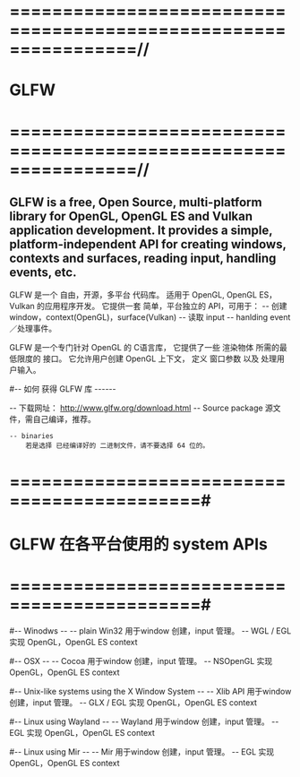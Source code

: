 

# ================================================================//
#                          GLFW
# ================================================================//

GLFW is a free, Open Source, multi-platform library for OpenGL, OpenGL ES 
and Vulkan application development. 
It provides a simple, platform-independent API for 
creating windows, contexts and surfaces, 
reading input, handling events, etc.
-----
GLFW 是一个 自由，开源，多平台 代码库。
适用于 OpenGL, OpenGL ES， Vulkan 的应用程序开发。
它提供一套 简单，平台独立的 API，可用于：
    -- 创建 window，context(OpenGL)，surface(Vulkan)
    -- 读取 input
    -- hanlding event／处理事件。


GLFW 是一个专门针对 OpenGL 的 C语言库，
它提供了一些 渲染物体 所需的最低限度的 接口。
它允许用户创建 OpenGL 上下文，
定义 窗口参数 以及 处理用户输入。


#-- 如何 获得 GLFW 库 ------

-- 下载网址：
http://www.glfw.org/download.html
    -- Source package
        源文件，需自己编译，推荐。

    -- binaries
        若是选择 已经编译好的 二进制文件，请不要选择 64 位的。


# ============================================#
#        GLFW 在各平台使用的 system APIs
# ============================================#

#-- Winodws --
    -- plain Win32     用于window 创建，input 管理。
    -- WGL / EGL       实现 OpenGL，OpenGL ES context

#-- OSX --
    -- Cocoa         用于window 创建，input 管理。
    -- NSOpenGL      实现 OpenGL，OpenGL ES context

#-- Unix-like systems using the X Window System --
    -- Xlib API      用于window 创建，input 管理。
    -- GLX / EGL     实现 OpenGL，OpenGL ES context

#-- Linux using Wayland --
    -- Wayland      用于window 创建，input 管理。
    -- EGL          实现 OpenGL，OpenGL ES context

#-- Linux using Mir --
    -- Mir        用于window 创建，input 管理。
    -- EGL        实现 OpenGL，OpenGL ES context




